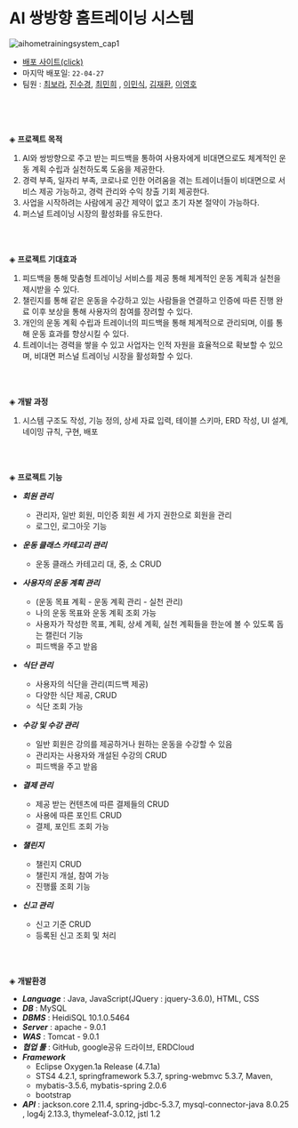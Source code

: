 # AI 쌍방향 홈트레이닝 시스템   

![aihometrainingsystem_cap1](https://user-images.githubusercontent.com/94505794/167296765-3f5b810c-535a-4d90-9a32-266dd6b83056.JPG)   
- [배포 사이트(click)](http://ddoggang12.cafe24.com/) 
- 마지막 배포일: `22-04-27`   
- 팀원 : [최보라](https://github.com/codeco33), [진수경](https://github.com/jinsugyeong), [최민희](https://github.com/ddoggang12)
, [이민식](https://github.com/dldl8819), [김재환](https://github.com/sheepFightbattleship), [이영호](https://github.com/pokou125)
  
 
<br><br><br>


◈ **프로젝트 목적**
1. AI와 쌍방향으로 주고 받는 피드백을 통하여 사용자에게 비대면으로도 체계적인 운동 계획 수립과 실천하도록 도움을 제공한다.
2. 경력 부족, 일자리 부족, 코로나로 인한 어려움을 겪는 트레이너들이 비대면으로 서비스 제공 가능하고, 경력 관리와 수익 창출 기회 제공한다.
3. 사업을 시작하려는 사람에게 공간 제약이 없고 초기 자본 절약이 가능하다.
4. 퍼스널 트레이닝 시장의 활성화를 유도한다.   

<br><br>

◈ **프로젝트 기대효과**   

1. 피드백을 통해 맞춤형 트레이닝 서비스를 제공 통해 체계적인 운동 계획과 실천을 제시받을 수 있다.
2. 챌린지를 통해 같은 운동을 수강하고 있는 사람들을 연결하고 인증에 따른 진행 완료 이후 보상을 통해 사용자의 참여를 장려할 수 있다.
3. 개인의 운동 계획 수립과 트레이너의 피드백을 통해 체계적으로 관리되며, 이를 통해 운동 효과를 향상시킬 수 있다.
4. 트레이너는 경력을 쌓을 수 있고 사업자는 인적 자원을 효율적으로 확보할 수 있으며, 비대면 퍼스널 트레이닝 시장을 활성화할 수 있다.   

<br><br>

◈ **개발 과정** 
1. 시스템 구조도 작성, 기능 정의, 상세 자료 입력, 테이블 스키마, ERD 작성, UI 설계, 네이밍 규칙, 구현, 배포   

<br><br>

◈ **프로젝트 기능**   

- ***회원 관리***
  - 관리자, 일반 회원, 미인증 회원 세 가지 권한으로 회원을 관리
  - 로그인, 로그아웃 기능

- ***운동 클래스 카테고리 관리***
  - 운동 클래스 카테고리 대, 중, 소 CRUD

- ***사용자의 운동 계획 관리*** 
  - (운동 목표 계획 - 운동 계획 관리 - 실천 관리)   
  - 나의 운동 목표와 운동 계획 조회 가능
  - 사용자가 작성한 목표, 계획, 상세 계획, 실천 계획들을 한눈에 볼 수 있도록 돕는 캘린더 기능
  - 피드백을 주고 받음

- ***식단 관리***
  - 사용자의 식단을 관리(피드백 제공)
  - 다양한 식단 제공, CRUD
  - 식단 조회 가능

- ***수강 및 수강 관리***
  - 일반 회원은 강의를 제공하거나 원하는 운동을 수강할 수 있음
  - 관리자는 사용자와 개설된 수강의 CRUD
  - 피드백을 주고 받음

- ***결제 관리***
  - 제공 받는 컨텐츠에 따른 결제들의 CRUD
  - 사용에 따른 포인트 CRUD
  - 결제, 포인트 조회 가능

- ***챌린지***
  - 챌린지 CRUD
  - 챌린지 개설, 참여 가능
  - 진행률 조회 기능

- ***신고 관리***
  - 신고 기준 CRUD
  - 등록된 신고 조회 및 처리  

<br><br>

◈ **개발환경**   
- ***Language*** : Java, JavaScript(JQuery : jquery-3.6.0), HTML, CSS   
- ***DB*** : MySQL   
- ***DBMS*** : HeidiSQL 10.1.0.5464   
- ***Server*** : apache - 9.0.1   
- ***WAS*** : Tomcat - 9.0.1   
- ***협업 툴*** : GitHub, google공유 드라이브, ERDCloud   
- ***Framework*** 
  - Eclipse Oxygen.1a Release (4.7.1a)
  - STS4 4.2.1, springframework 5.3.7, spring-webmvc 5.3.7, Maven, 
  - mybatis-3.5.6, mybatis-spring 2.0.6
  - bootstrap   
- ***API*** : jackson.core 2.11.4, spring-jdbc-5.3.7, mysql-connector-java 8.0.25 , log4j 2.13.3, thymeleaf-3.0.12, jstl 1.2    
